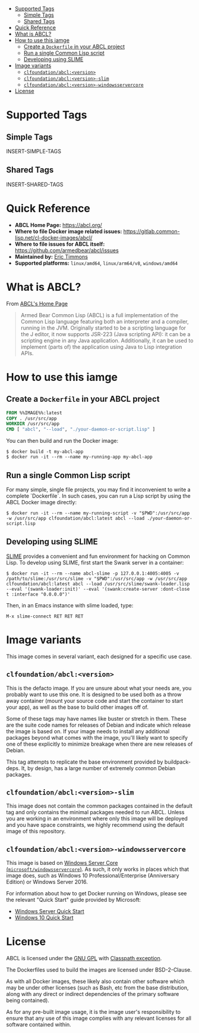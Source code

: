 - [Supported Tags](#orgb6038d1)
  - [Simple Tags](#org3ed66e5)
  - [Shared Tags](#orga5a4c7e)
- [Quick Reference](#org33050be)
- [What is ABCL?](#org2c21a0c)
- [How to use this iamge](#org0c93268)
  - [Create a `Dockerfile` in your ABCL project](#org5e2c353)
  - [Run a single Common Lisp script](#orge3a1ae4)
  - [Developing using SLIME](#org57abc30)
- [Image variants](#org6244e31)
  - [`clfoundation/abcl:<version>`](#org87740a4)
  - [`clfoundation/abcl:<version>-slim`](#org5224a51)
  - [`clfoundation/abcl:<version>-windowsservercore`](#org80ff69f)
- [License](#orga22aee5)



<a id="orgb6038d1"></a>

# Supported Tags


<a id="org3ed66e5"></a>

## Simple Tags

INSERT-SIMPLE-TAGS


<a id="orga5a4c7e"></a>

## Shared Tags

INSERT-SHARED-TAGS


<a id="org33050be"></a>

# Quick Reference

-   **ABCL Home Page:** <https://abcl.org/>
-   **Where to file Docker image related issues:** <https://gitlab.common-lisp.net/cl-docker-images/abcl/>
-   **Where to file issues for ABCL itself:** <https://github.com/armedbear/abcl/issues>
-   **Maintained by:** [Eric Timmons](https://github.com/daewok)
-   **Supported platforms:** `linux/amd64`, `linux/arm64/v8`, `windows/amd64`


<a id="org2c21a0c"></a>

# What is ABCL?

From [ABCL's Home Page](https://abcl.org)

> Armed Bear Common Lisp (ABCL) is a full implementation of the Common Lisp language featuring both an interpreter and a compiler, running in the JVM. Originally started to be a scripting language for the J editor, it now supports JSR-223 (Java scripting API): it can be a scripting engine in any Java application. Additionally, it can be used to implement (parts of) the application using Java to Lisp integration APIs.


<a id="org0c93268"></a>

# How to use this iamge


<a id="org5e2c353"></a>

## Create a `Dockerfile` in your ABCL project

```dockerfile
FROM %%IMAGE%%:latest
COPY . /usr/src/app
WORKDIR /usr/src/app
CMD [ "abcl", "--load", "./your-daemon-or-script.lisp" ]
```

You can then build and run the Docker image:

```console
$ docker build -t my-abcl-app
$ docker run -it --rm --name my-running-app my-abcl-app
```


<a id="orge3a1ae4"></a>

## Run a single Common Lisp script

For many simple, single file projects, you may find it inconvenient to write a complete \`Dockerfile\`. In such cases, you can run a Lisp script by using the ABCL Docker image directly:

```console
$ docker run -it --rm --name my-running-script -v "$PWD":/usr/src/app -w /usr/src/app clfoundation/abcl:latest abcl --load ./your-daemon-or-script.lisp
```


<a id="org57abc30"></a>

## Developing using SLIME

[SLIME](https://common-lisp.net/project/slime/) provides a convenient and fun environment for hacking on Common Lisp. To develop using SLIME, first start the Swank server in a container:

```console
$ docker run -it --rm --name abcl-slime -p 127.0.0.1:4005:4005 -v /path/to/slime:/usr/src/slime -v "$PWD":/usr/src/app -w /usr/src/app clfoundation/abcl:latest abcl --load /usr/src/slime/swank-loader.lisp --eval '(swank-loader:init)' --eval '(swank:create-server :dont-close t :interface "0.0.0.0")'
```

Then, in an Emacs instance with slime loaded, type:

```emacs
M-x slime-connect RET RET RET
```


<a id="org6244e31"></a>

# Image variants

This image comes in several variant, each designed for a specific use case.


<a id="org87740a4"></a>

## `clfoundation/abcl:<version>`

This is the defacto image. If you are unsure about what your needs are, you probably want to use this one. It is designed to be used both as a throw away container (mount your source code and start the container to start your app), as well as the base to build other images off of.

Some of these tags may have names like buster or stretch in them. These are the suite code names for releases of Debian and indicate which release the image is based on. If your image needs to install any additional packages beyond what comes with the image, you'll likely want to specify one of these explicitly to minimize breakage when there are new releases of Debian.

This tag attempts to replicate the base environment provided by buildpack-deps. It, by design, has a large number of extremely common Debian packages.


<a id="org5224a51"></a>

## `clfoundation/abcl:<version>-slim`

This image does not contain the common packages contained in the default tag and only contains the minimal packages needed to run ABCL. Unless you are working in an environment where only this image will be deployed and you have space constraints, we highly recommend using the default image of this repository.


<a id="org80ff69f"></a>

## `clfoundation/abcl:<version>-windowsservercore`

This image is based on [Windows Server Core (`microsoft/windowsservercore`)](https://hub.docker.com/_/microsoft-windows-servercore). As such, it only works in places which that image does, such as Windows 10 Professional/Enterprise (Anniversary Edition) or Windows Server 2016.

For information about how to get Docker running on Windows, please see the relevant "Quick Start" guide provided by Microsoft:

-   [Windows Server Quick Start](https://msdn.microsoft.com/en-us/virtualization/windowscontainers/quick_start/quick_start_windows_server)
-   [Windows 10 Quick Start](https://msdn.microsoft.com/en-us/virtualization/windowscontainers/quick_start/quick_start_windows_10)


<a id="orga22aee5"></a>

# License

ABCL is licensed under the [GNU GPL](https://www.gnu.org/copyleft/gpl.html) with [Classpath exception](https://www.gnu.org/software/classpath/license.html).

The Dockerfiles used to build the images are licensed under BSD-2-Clause.

As with all Docker images, these likely also contain other software which may be under other licenses (such as Bash, etc from the base distribution, along with any direct or indirect dependencies of the primary software being contained).

As for any pre-built image usage, it is the image user's responsibility to ensure that any use of this image complies with any relevant licenses for all software contained within.

